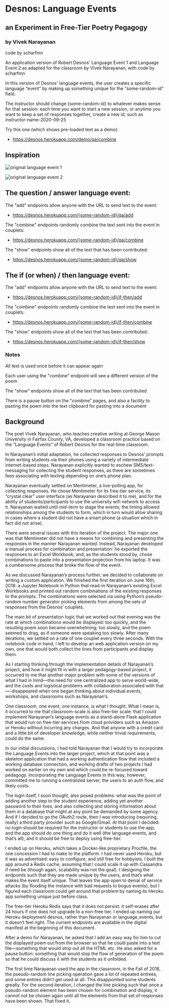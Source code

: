 # Desnos: Language Events

## an Experiment in Free-Tier Poetry Pegagogy

### by Vivek Narayanan

code by scharfmn

An application version of Robert Desnos' Language Event 1 and Language Event 2 as adapted for the classroom by Vivek Narayanan, with code by scharfmn

In this version of Desnos' language events, the user creates a specific language “event” by making up something unique for the “some-random-id” field.

The instructor should change {some-random-id} to whatever makes sense for that session: each time you want to start a new session, or anytime you want to keep a set of responses together, create a new id, such as instructor-name-2020-09-25

Try this one (which shows pre-loaded text as a demo):

- https://desnos.herokuapp.com/demo/qa/combine

## Inspiration

![original language event 1](https://storage.googleapis.com/mns/desnos_1a.png)

![original language event 2](https://storage.googleapis.com/mns/desnos_2.png)

## The question / answer language event:
The "add" endpoints allow anyone with the URL to send text to the event:
 - https://desnos.herokuapp.com/{some-random-id}/qa/add
 
The "combine" endpoints randomly combine the text sent into the event in couplets: 
 - https://desnos.herokuapp.com/{some-random-id}/qa/combine

The "show" endpoints show all of the text that has been contributed:
 - https://desnos.herokuapp.com/{some-random-id}/qa/show

## The if (or when) / then language event:
The "add" endpoints allow anyone with the URL to send text to the event:
 - https://desnos.herokuapp.com/{some-random-id}/if-then/add
 
The "combine" endpoints randomly combine the text sent into the event in couplets: 
 - https://desnos.herokuapp.com/{some-random-id}/if-then/combine
 
The "show" endpoints show all of the text that has been contributed:
 - https://desnos.herokuapp.com/{some-random-id}/if-then/show

### Notes

All text is used once before it can appear again

Each user using the "combine" endpoint will see a different version of the poem

The "show" endpoints show all of the text that has been contributed

There is a pause button on the "combine" pages, and also a facility to pasting the poem into the text clipboard for pasting into a document

## Background

The poet Vivek Narayanan, who teaches creative writing at George Mason University in Fairfax County, VA, developed a classroom practice based on the “Language Events” of Robert Desnos for the real-time classroom.

In Narayanan’s initial adaptation, he collected responses to Desnos’ prompts from writing students via their phones using a variety of intermediate internet-based steps. Narayanan explicitly wanted to eschew SMS/text-messaging for collecting the student responses, as there are sometimes fees associating with texting depending on one’s phone plan. 

Narayanan eventually settled on Mentimeter, a live-polling app, for collecting responses. He chose Mentimeter for its free-tier service, its “crystal clear” user interface (as Narayanan described it to me), and for the ability of students/participants to use the university wifi network to access it. Narayanan waited until mid-term to stage the events; the timing allowed relationships among the students to form, which in turn would allow sharing in cases where a student did not have a smart phone (a situation which in fact did not arise).

There were several issues with this iteration of the project. The major one was that Mentimeter did not have a means for combining and presenting the responses in the manner Narayanan wanted. Instead, Narayanan developed a manual process for combination and presentation: he exported the responses to an Excel Workbook, and, as the students stood by, chose combinations to paste into a presentation projection from his laptop. It was a cumbersome process that broke the flow of the event.

As we discussed Narayanan’s process further, we decided to collaborate on writing a custom application. We finished the first iteration on June 16th, 2018: a Jupyter Notebook in Python that read-in Narayanan’s existing Excel Workbooks and printed out random combinations of the existing responses to the prompts. The combinations were selected via using Python’s pseudo-random number generator picking elements from among the sets of responses from the Desnos’ couplets. 

The main bit of presentation logic that we worked out that evening was the rate at which combinations would be displayed: too quickly, and the resulting poem soon became overwhelming; too slowly, and the poem seemed to drag, as if someone were speaking too slowly. After many iterations, we settled on a rate of one couplet every three seconds. With the notebook code in hand, I left to develop an web application version on my own, one that would both collect the lines from participants and display them.

As I starting thinking through the implementation details of Narayanan’s project, and how it might fit in with a larger pedagogy-based project, it occurred to me that another major problem with some of the versions of what I had in mind—the need for one centralized app to serve world-wide, and the costs and logistical problems with collaboration associated with that—-disappeared when one began thinking about individual events, workshops, and classrooms such as Narayanan’s. 

One classroom, one event, one instance, is what I thought. What I mean is, it occurred to me that classroom-scale is also free-tier scale: that I could implement Narayanan’s language events as a stand-alone Flask application that would run on free-tier services from cloud providers such as Amazon or Heroku without incurring any charges. And that anyone with a credit card and a little bit of developer knowledge, while neither trivial requirements, could do the same. 

In our initial discussions, I had told Narayanan that I would try to incorporate the Language Events into the larger project, which at that point was a skeleton application that had a working authentication flow that included a working database connection, and working drafts of two projects I had worked on earlier on my own and which could be re-focused toward pedagogy. Incorporating the Language Events in this way, however, committed me to running a centralized server, the users to an auth flow, and likely costs. 

The login itself, I soon thought, also posed problems: what was the point of adding another step to the student experience, adding yet another password to their lives, and also collecting and storing information about them in a database that might at any point be demanded by some agency. And if I decided to go the OAuth2 route, then I was introducing (requiring, really) a third party provider such as Google/Gmail. At that point I decided: no login should be required for the instructor or students to use the app, and the app should do one thing and do it well (the language events, and that’s all), and it should be free to deploy using free-tier.

I ended up on Heroku, which takes a Docker-like proprietary Procfile, the one concession I had to make to the platform. I had never used Heroku, but it was as advertised: easy to configure, and still free for hobbyists. I built the app around a Redis cache, assuming that I could scale it up with Cassandra if need be (though again, scalability was not the goal). I designing the endpoints such that they are made unique by the users, and that’s what makes the event itself unique. That leaves the app open to denial of service attacks (by flooding the instance with bad requests to bogus events), but I figured each classroom could get around that problem by naming its Heroku app something unique just before class.

The free-tier Heroku Redis says that it does not persist: it self-erases after 24 hours if one does not upgrade to a non-free tier. I ended up naming our Heroku deployment desnos, rather than Narayanan or language_events, but it doesn’t feel right. The current endpoints are available in the digital manifest at the beginning of this document. 

After a demo for Narayanan, he asked that I add an easy way for him to cut the displayed poem out from the browser so that he could paste into a text file—something that would strip out all the HTML etc. He also asked for a pause button: something that would stop the flow of generation of the poem so that he could discuss it with the students as it unfolded. 

The first time Narayanan used the app in the classroom, in the Fall of 2018, the pseudo-random line picking operation gave a lot of repeated entrees, and some entries didn’t get used at all. This disappointed some students greatly. For the second iteration, I changed the line picking such that once a pseudo-random element has been chosen for combination and display, it cannot not be chosen again until all the elements from that set of responses have been shown. That fixed it.
